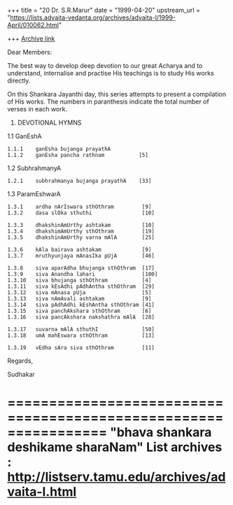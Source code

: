 +++
title = "20 Dr. S.R.Marur"
date = "1999-04-20"
upstream_url = "https://lists.advaita-vedanta.org/archives/advaita-l/1999-April/010062.html"

+++
[Archive link](https://lists.advaita-vedanta.org/archives/advaita-l/1999-April/010062.html)

Dear Members:

The best way to develop deep devotion to our
great Acharya and to understand, internalise
and practise His teachings is to study His
works directly.

On this Shankara Jayanthi day, this series attempts
to present a compilation of His works. The numbers
in paranthesis indicate the total number of verses
in each  work.


1. DEVOTIONAL HYMNS

1.1    GanEshA

    1.1.1    ganEsha bujanga prayathA
    1.1.2    ganEsha pancha rathnam           [5]

1.2    SubhrahmanyA

    1.2.1    subhrahmanya bujanga prayathA    [33]

1.3    ParamEshwarA

    1.3.1    ardha nArIswara sthOthram         [9]
    1.3.2    dasa slOka sthuthi                [10]

    1.3.3    dhakshinAmUrthy ashtakam          [10]
    1.3.4    dhakshimAmUrthy sthOthram         [19]
    1.3.5    dhakshinAmUrthy varna mAlA        [25]

    1.3.6    kAla bairava ashtakam             [9]
    1.3.7    mruthyunjaya mAnasIka pUjA        [46]

    1.3.8    siva aparAdha bhujanga sthOthram  [17]
    1.3.9    siva Anandha lahari               [100]
    1.3.10   siva bhujanga sthOthram           [4]
    1.3.11   siva kEsAdhi pAdhAntha sthOthram  [29]
    1.3.12   siva mAnasa pUja                  [5]
    1.3.13   siva nAmAvali ashtakam            [9]
    1.3.14   siva pAdhAdhi kEshAntha sthOthram [41]
    1.3.15   siva panchAkshara sthOthram       [6]
    1.3.16   siva pancAkshara nakshathra mAlA  [28]

    1.3.17   suvarna mAlA sthuthI              [50]
    1.3.18   umA mahEswara sthOthram           [13]

    1.3.19   vEdha sAra siva sthOthram         [11]


Regards,

Sudhakar

================================================================
"bhava shankara deshikame sharaNam"
List archives : http://listserv.tamu.edu/archives/advaita-l.html
================================================================

